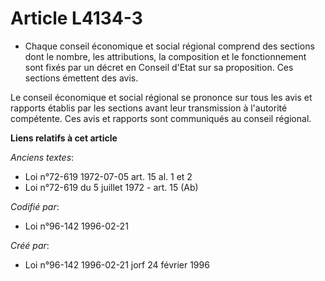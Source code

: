 # Article L4134-3

- Chaque conseil économique et social régional comprend des sections dont le nombre, les attributions, la composition et le
fonctionnement sont fixés par un décret en Conseil d'Etat sur sa proposition. Ces sections émettent des avis.

Le conseil économique et social régional se prononce sur tous les avis et rapports établis par les sections avant leur
transmission à l'autorité compétente. Ces avis et rapports sont communiqués au conseil régional.

**Liens relatifs à cet article**

_Anciens textes_:

  - Loi n°72-619 1972-07-05 art. 15 al. 1 et 2
  - Loi n°72-619 du 5 juillet 1972 - art. 15 (Ab)

_Codifié par_:

  - Loi n°96-142 1996-02-21

_Créé par_:

  - Loi n°96-142 1996-02-21 jorf 24 février 1996
